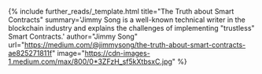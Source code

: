 {%
  include further_reads/_template.html
  title="The Truth about Smart Contracts" 
  summary='Jimmy Song is a well-known technical writer in the blockchain industry and explains the challenges of implementing "trustless" Smart Contracts.'
  author="Jimmy Song" 
  url="https://medium.com/@jimmysong/the-truth-about-smart-contracts-ae825271811f" 
  image="https://cdn-images-1.medium.com/max/800/0*3ZFzH_sf5kXtbsxC.jpg"
%}
